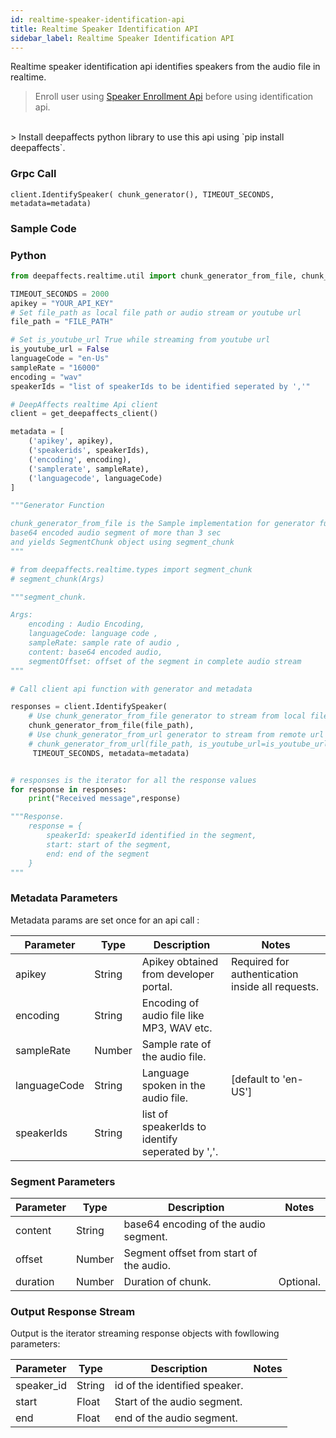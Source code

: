 ```yaml
---
id: realtime-speaker-identification-api
title: Realtime Speaker Identification API
sidebar_label: Realtime Speaker Identification API
---
```


Realtime speaker identification api identifies speakers from the audio file in realtime.

> Enroll user using [Speaker Enrollment Api](./speaker-enrollment-api.html) before using identification api.

 <br />
> Install deepaffects python library to use this api using `pip install deepaffects`.

### Grpc Call

`client.IdentifySpeaker( chunk_generator(), TIMEOUT_SECONDS, metadata=metadata)`

### Sample Code

### Python

```python
from deepaffects.realtime.util import chunk_generator_from_file, chunk_generator_from_url, get_deepaffects_client

TIMEOUT_SECONDS = 2000
apikey = "YOUR_API_KEY"
# Set file_path as local file path or audio stream or youtube url
file_path = "FILE_PATH"

# Set is_youtube_url True while streaming from youtube url
is_youtube_url = False
languageCode = "en-Us"
sampleRate = "16000"
encoding = "wav"
speakerIds = "list of speakerIds to be identified seperated by ','"

# DeepAffects realtime Api client
client = get_deepaffects_client()

metadata = [
    ('apikey', apikey),
    ('speakerids', speakerIds),
    ('encoding', encoding),
    ('samplerate', sampleRate),
    ('languagecode', languageCode)
]

"""Generator Function

chunk_generator_from_file is the Sample implementation for generator funcion which reads audio from a file and splits it into
base64 encoded audio segment of more than 3 sec
and yields SegmentChunk object using segment_chunk
"""

# from deepaffects.realtime.types import segment_chunk
# segment_chunk(Args)

"""segment_chunk.

Args:
    encoding : Audio Encoding,
    languageCode: language code ,
    sampleRate: sample rate of audio ,
    content: base64 encoded audio,
    segmentOffset: offset of the segment in complete audio stream
"""

# Call client api function with generator and metadata

responses = client.IdentifySpeaker(
    # Use chunk_generator_from_file generator to stream from local file
    chunk_generator_from_file(file_path),
    # Use chunk_generator_from_url generator to stream from remote url or youtube with is_youtube_url set to true
    # chunk_generator_from_url(file_path, is_youtube_url=is_youtube_url),
     TIMEOUT_SECONDS, metadata=metadata)


# responses is the iterator for all the response values
for response in responses:
    print("Received message",response)

"""Response.
    response = {
        speakerId: speakerId identified in the segment,
        start: start of the segment,
        end: end of the segment
    }
"""
```

### Metadata Parameters

Metadata params are set once for an api call :

| Parameter    | Type   | Description                                      | Notes                                            |
| ------------ | ------ | ------------------------------------------------ | ------------------------------------------------ |
| apikey       | String | Apikey obtained from developer portal.           | Required for authentication inside all requests. |
| encoding     | String | Encoding of audio file like MP3, WAV etc.        |                                                  |
| sampleRate   | Number | Sample rate of the audio file.                   |                                                  |
| languageCode | String | Language spoken in the audio file.               | [default to &#39;en-US&#39;]                     |
| speakerIds   | String | list of speakerIds to identify seperated by ','. |                                                  |

### Segment Parameters

| Parameter | Type   | Description                             | Notes     |
| --------- | ------ | --------------------------------------- | --------- |
| content   | String | base64 encoding of the audio segment.   |           |
| offset    | Number | Segment offset from start of the audio. |           |
| duration  | Number | Duration of chunk.                      | Optional. |

### Output Response Stream

Output is the iterator streaming response objects with fowllowing parameters:

| Parameter  | Type   | Description                   | Notes |
| ---------- | ------ | ----------------------------- | ----- |
| speaker_id | String | id of the identified speaker. |       |
| start      | Float  | Start of the audio segment.   |       |
| end        | Float  | end of the audio segment.     |       |
